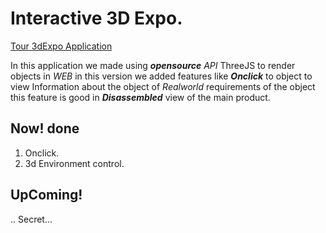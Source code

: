 Interactive 3D Expo.
==

<a href="https://deeajith.github.io/proto3D/" target="_blank">Tour 3dExpo Application</a>

In this application we made using **_opensource_** _API_ ThreeJS to render objects in *WEB* in this version we added features 
like **_Onclick_** to object to view Information about the object of _Realworld_ requirements of the object this feature is
good in _**Disassembled**_ view of the main product.

Now! done
---
1. Onclick.
2. 3d Environment control.

UpComing!
---
..
Secret...

